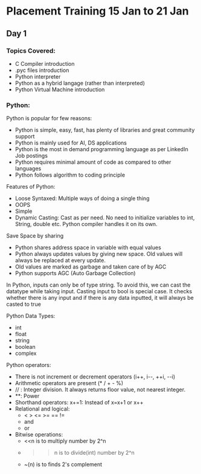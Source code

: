 # Placement Training 15 Jan to 21 Jan

## Day 1
### Topics Covered:
- C Compiler introduction
- .pyc files introduction
- Python interpreter
- Python as a hybrid langage (rather than interpreted)
- Python Virtual Machine introduction

### Python:
Python is popular for few reasons:
- Python is simple, easy, fast, has plenty of libraries and great community support
- Python is mainly used for AI, DS applications
- Python is the most in demand programming language as per LinkedIn Job postings
- Python requires minimal amount of code as compared to other languages
- Python follows algorithm to coding principle

Features of Python:
- Loose Syntaxed: Multiple ways of doing a single thing
- OOPS
- Simple
- Dynamic Casting: Cast as per need. No need to initialize variables to int, String, double etc. Python compiler handles it on its own.

Save Space by sharing
- Python shares address space in variable with equal values
- Python always updates values by giving new space. Old values will always be replaced at every update.
- Old values are marked as garbage and taken care of by AGC
- Python supports AGC (Auto Garbage Collection)

In Python, inputs can only be of type string. To avoid this, we can cast the datatype while taking input. Casting input to bool is special case. It checks whether there is any input and if there is any data inputted, it will always be casted to true

Python Data Types:
- int
- float
- string
- boolean
- complex

Python operators:
- There is not increment or decrement operators (i++, i--, ++i, --i)
- Arithmetic operators are present (* / + - %)
- // : Integer division. It always returns floor value, not nearest integer.
- **: Power
- Shorthand operators: x+=1: Instead of x=x+1 or x++
- Relational and logical:
    - < > <= >= == !=
    - and
    - or
- Bitwise operations:
    - <<n is to multiply number by 2^n
    - >>n is to divide(int) number by 2^n
    - ~(n) is to finds 2's complement